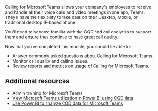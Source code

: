 Calling for Microsoft Teams allows your company's employees to receive and handle all their voice calls and video meetings in one app, Teams. They'll have the flexibility to take calls on their Desktop, Mobile, or traditional desktop IP-based phone.

You'll need to become familiar with the CQD and call analytics to support them and ensure they continue to have great call quality.

Now that you've completed this module, you should be able to:

- Answer commonly asked questions about Calling for Microsoft Teams.
- Monitor call quality and calling issues.
- Review reports and metrics on usage of Calling for Microsoft Teams.

## Additional resources

- [Admin training for Microsoft Teams](https://docs.microsoft.com/microsoftteams/itadmin-readiness#technical-training)
- [View Microsoft Teams utilization in Power BI using CQD data]( https://docs.microsoft.com/microsoftteams/cqd-teams-utilization-report)
- [Use Power BI to analyze CQD data for Microsoft Teams]( https://docs.microsoft.com/microsoftteams/cqd-power-bi-query-templates)
